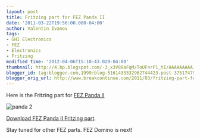 ```yaml
---
layout: post
title: Fritzing part for FEZ Panda II
date: '2011-03-22T19:56:00.000-04:00'
author: Valentin Ivanov
tags:
- GHI Electronics
- FEZ
- Electronics
- Fritzing
modified_time: '2012-04-06T15:10:43.029-04:00'
thumbnail: http://4.bp.blogspot.com/-3_x3V88aFqM/ToUFnrP1_tI/AAAAAAAAAJ0/t15BwH5G1Vk/s72-c/PandaII.jpg
blogger_id: tag:blogger.com,1999:blog-5161433332962744423.post-375174752684223614
blogger_orig_url: http://www.breakcontinue.com/2011/03/fritzing-part-for-fez-panda-ii.html
---
```


Here is the Fritzing part for [FEZ Panda II](http://www.ghielectronics.com/catalog/product/256)

![panda 2](http://4.bp.blogspot.com/-3_x3V88aFqM/ToUFnrP1_tI/AAAAAAAAAJ0/t15BwH5G1Vk/s1600/PandaII.jpg)

[Download FEZ Panda II Fritzing part](http://wiki.tinyclr.com/images/1/1a/FEZ_Panda_II.zip).

Stay tuned for other FEZ parts. FEZ Domino is next!
